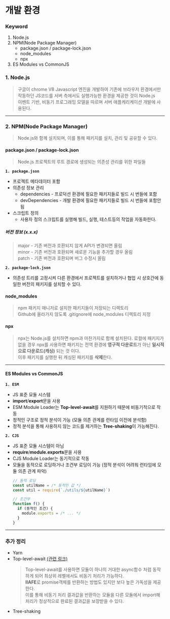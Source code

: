 # 개발 환경

### Keyword
1. Node.js
2. NPM(Node Package Manager)
    - package.json / package-lock.json
    - node_modules
    - npx
3. ES Modules vs CommonJS

### 1. Node.js
> 구글이 chrome V8 Javascript 엔진을 개발하여 기존에 브라우저 환경에서만 작동하던 JS코드를 서버 측에서도 실행가능한 환경을 제공한 것이 Node.js      
> 이벤트 기반, 비동기 프로그래밍 모델을 따르며 서버 애플케리케이션 개발에 사용된다.
--- 
### 2. NPM(Node Package Manager)
> Node.js와 함께 설치되며, 이를 통해 패키지를 설치, 관리 및 공유할 수 있다.

#### package.json / package-lock.json
> Node.js 프로젝트의 루트 경로에 생성되는 의존성 관리를 위한 파일들

**`1. package.json`**
- 프로젝트 메타데이터 포함 
- 의존성 정보 관리
  - dependencies - 프로덕션 환경에 필요한 패키지들로 빌드 시 번들에 포함
  - devDependencies - 개발 환경에 필요한 패키지들로 빌드 시 번들에 포함안됨
- 스크립트 정의
  - 사용자 정의 스크립트를 실행해 빌드, 실행, 테스트등의 작업을 자동화한다.
##### 버전 정보 (x.x.x)
> major - 기존 버전과 호환되지 않게 API가 변경되면 올림      
> minor - 기존 버전과 호환되며 새로운 기능을 추가할 경우 올림       
> patch - 기존 버전과 호환되며 버그 수정시 올림 

**`2. package-lock.json`**
  - 의존성 트리를 고정시켜 다른 환경에서 프로젝트를 설치하거나 협업 시 상호간에 동일한 버전의 패키지를 설치할 수 있다. 

#### node_modules
> npm 패키지 매니저로 설치한 패키지들이 저장되는 디렉토리     
> Github에 올라가지 않도록 .gitignore에 node_modules 디렉토리 지정
#### npx
> npx는 Node.js를 설치하면 npm과 마찬가지로 함께 설치된다.
> 로컬에 패키지가 없을 경우 npx를 사용하면 패키지는 전역 환경에 **영구적 다운로드**가 아닌 **일시적으로 다운로드(캐싱)** 되는 것 이다.       
> 이후 패키지를 실행한 뒤 캐싱된 패키지를 **삭제**한다.
---
#### ES Modules vs CommonJS
**`1. ESM`**
- JS 표준 묘둘 시스템
- **import**/**export**문을 사용
- ESM Module Loader는 **Top-level-await**를 지원하기 때문에 비동기적으로 작동
- 정적인 구조로 정적 분석이 가능 (모듈 의존 관계를 런타임 이전에 분석함) 
- 정적 분석을 통해 사용하지 않는 코드를 제거하는 **Tree-shaking**이 가능해진다.

**`2. CJS`**
- JS 표준 모듈 시스템이 아님
- **require**/**module.exports**문을 사용
- CJS Module Loader는 동기적으로 작동
- 모듈을 동적으로 로딩하거나 조건부 로딩이 가능 (정적 분석이 어려워 런타임에 모듈 의존 관계 파악)
  ```javascript
  // 동적 로딩
  const utilName = /* 동적인 값 */
  const util = require(`./utils/${utilName}`)

  // 조건부
  function f() {
    if (동적인 조건) {
      module.exports = /* ... */
    }
  }
  ```

---
### 추가 정리
- Yarn
- Top-level-await [(관련 링크)](https://fe-developers.kakaoent.com/2022/220728-es2022/)
  > Top-level-await를 사용하면 모듈이 하나의 거대한 async함수 처럼 동작하게 되어 최상위 레벨에서도 비동기 처리가 가능하다.      
  **IIAFE**로 promise객체를 반환하는 방법도 있지만 보다 높은 가독성을 제공한다.     
  이를 통해 비동기 처리 결과값을 반환하는 모듈을 다른 모듈에서 import해 처리가 정상적으로 완료된 결과값을 보장받을 수 있다.
- Tree-shaking